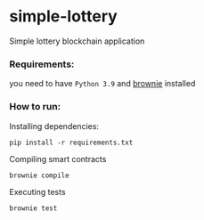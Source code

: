 # simple-lottery
Simple lottery blockchain application

### Requirements:
you need to have `Python 3.9` and [brownie](https://eth-brownie.readthedocs.io/en/stable/install.html) installed


### How to run:
Installing dependencies:
```
pip install -r requirements.txt
```

Compiling smart contracts
```
brownie compile
```

Executing tests
```
brownie test
```




